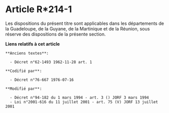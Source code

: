 # Article R*214-1

Les dispositions du présent titre sont applicables dans les départements de la Guadeloupe, de la Guyane, de la Martinique et
de la Réunion, sous réserve des dispositions de la présente section.

**Liens relatifs à cet article**

	**Anciens textes**:

	  - Décret n°62-1493 1962-11-28 art. 1

	**Codifié par**:

	  - Décret n°76-667 1976-07-16

	**Modifié par**:

	  - Décret n°94-182 du 1 mars 1994 - art. 3 () JORF 3 mars 1994
	  - Loi n°2001-616 du 11 juillet 2001 - art. 75 (V) JORF 13 juillet 2001
